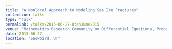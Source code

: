 ```yaml
---
title: "A Nonlocal Approach to Modeling Sea Ice Fractures"
collection: talks
type: "Talk"
permalink: /talks/2015-06-27-UtahJune2015
venue: "Mathematics Research Community on Differential Equations, Probability, and Sea Ice"
date: 2015-06-27
location: "Snowbird, UT"
---
```

